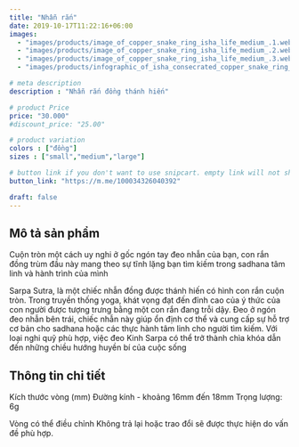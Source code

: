```yaml
---
title: "Nhẫn rắn"
date: 2019-10-17T11:22:16+06:00
images: 
  - "images/products/image_of_copper_snake_ring_isha_life_medium_.1.webp"
  - "images/products/image_of_copper_snake_ring_isha_life_medium_.2.webp"
  - "images/products/image_of_copper_snake_ring_isha_life_medium_.3.webp"
  - "images/products/infographic_of_isha_consecrated_copper_snake_ring_isha_life.1_1.webp"

# meta description
description : "Nhẫn rắn đồng thánh hiến"

# product Price
price: "30.000"
#discount_price: "25.00"

# product variation
colors : ["đồng"]
sizes : ["small","medium","large"]

# button link if you don't want to use snipcart. empty link will not show button
button_link: "https://m.me/100034326040392"

draft: false
---
```

<b><h2>Mô tả sản phẩm</h2></b>

Cuộn tròn một cách uy nghi ở gốc ngón tay đeo nhẫn của bạn, con rắn đồng trùm đầu này mang theo sự tĩnh lặng bạn tìm kiếm trong sadhana tâm linh và hành trình của mình


Sarpa Sutra, là một chiếc nhẫn đồng được thánh hiến có hình con rắn cuộn tròn. Trong truyền thống yoga, khát vọng đạt đến đỉnh cao của ý thức của con người được tượng trưng bằng một con rắn đang trỗi dậy.
Đeo ở ngón đeo nhẫn bên trái, chiếc nhẫn này giúp ổn định cơ thể và cung cấp sự hỗ trợ cơ bản cho sadhana hoặc các thực hành tâm linh cho người tìm kiếm. Với loại nghi quỹ phù hợp, việc đeo Kinh Sarpa có thể trở thành chìa khóa dẫn đến những chiều hướng huyền bí của cuộc sống

<b><h2>Thông tin chi tiết</h2></b>

Kích thước vòng (mm)
Đường kính - khoảng 16mm đến 18mm
Trọng lượng: 6g

Vòng có thể điều chỉnh
Không trả lại hoặc trao đổi sẽ được thực hiện do vấn đề phù hợp.